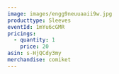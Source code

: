 ```yaml
---
image: images/engg9neuuaaii9w.jpg
producttype: Sleeves
eventId: 1mYu6cGMR
pricings:
  - quantity: 1
    price: 20
asin: s-HjQCdy3my
merchandise: comiket
---
```

